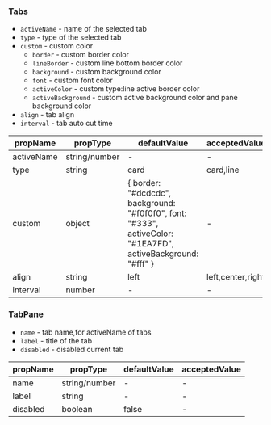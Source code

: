 ### Tabs

* `activeName` \- name of the selected tab
* `type` \- type of the selected tab
* `custom` \- custom color
    * `border` \- custom border color
    * `lineBorder` \- custom line bottom border color
    * `background` \- custom background color
    * `font` \- custom font color
    * `activeColor` \- custom type:line active border color
    * `activeBackground` \- custom active background color and pane background color
* `align` \- tab align
* `interval` \- tab auto cut time

|  propName  | propType | defaultValue | acceptedValue |
| ---------- | -------- | ------------ | ------------- |
| activeName | string/number | -       | -             |
| type | string | card       | card,line            |
| custom | object | { border: "#dcdcdc", background: "#f0f0f0", font: "#333", activeColor: "#1EA7FD", activeBackground: "#fff" }       | -            |
| align | string | left | left,center,right |
| interval | number | - | - |

### TabPane

* `name` \- tab name,for activeName of tabs
* `label` \- title of the tab 
* `disabled` \- disabled current tab

|  propName  | propType | defaultValue | acceptedValue |
| ---------- | -------- | ------------ | ------------- |
| name       | string/number | -       | -             |
| label      | string   | -            | -             |
| disabled   | boolean  | false        | -             |
